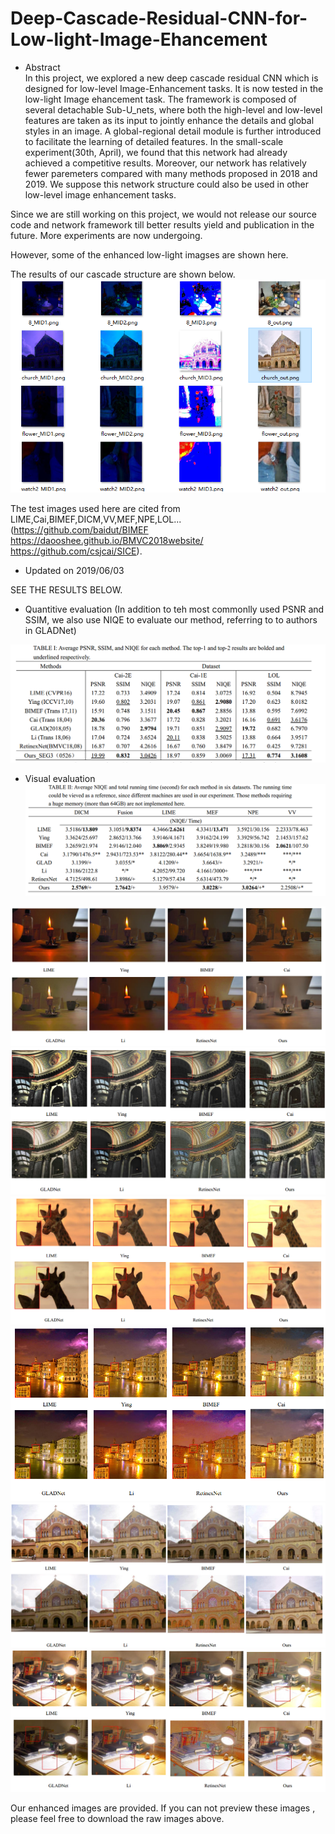 # Deep-Cascade-Residual-CNN-for-Low-light-Image-Ehancement
* Abstract  
In this project, we explored a new deep cascade residual CNN which is designed for low-level Image-Enhancement tasks. It is now tested in the low-light Image ehancement task. The framework is composed of several detachable Sub-U_nets, where both the high-level and low-level features are taken as its input to jointly enhance the details and global styles in an image. A global-regional detail module is further introduced to facilitate the learning of detailed features. In the small-scale experiment(30th, April), we found that this network had already achieved a competitive results. Moreover, our network has relatively fewer paremeters compared with many methods proposed in 2018 and 2019. We suppose this network structure could also be used in other low-level image enhancement tasks.

Since we are still working on this project, we would not release our source code and network framework till better results yield and publication in the future. More experiments are now undergoing.  
     
However, some of the enhanced low-light imagses are shown here.   
       
           
The results of our cascade structure are shown below.  
![cascade_structure](Eval/structure.png)  

   
The test images used here are cited from LIME,Cai,BIMEF,DICM,VV,MEF,NPE,LOL...  
(https://github.com/baidut/BIMEF  https://daooshee.github.io/BMVC2018website/ https://github.com/csjcai/SICE).  
     
     
* Updated on 2019/06/03  

SEE THE RESULTS BELOW.  
* Quantitive evaluation (In addition to teh most commonlly used PSNR and SSIM, we also use NIQE to evaluate our method, referring to to authors in GLADNet)  

![Q_eval](Eval/Newest_Q1_0602.png)
       
* Visual evaluation  
![V_eval](Eval/Newest_Q2_0602.png)
       
![V_eval_0](Eval/MEF_6079_COMPARE.png)  
![V_eval_1](Eval/MEF_00253_COMPARE.png)  
![V_eval_2](Eval/Fusion_01_COMPARE.png)  
![V_eval_3](Eval/LIME_01_COMPARE.png)  
![V_eval_4](Eval/DICM_04_COMPARE.png)  
![V_eval_5](Eval/MEF_lampicka_CAOMPARE.png)  

Our enhanced images are provided. If you can not preview these images , please feel free to download the raw images above.

